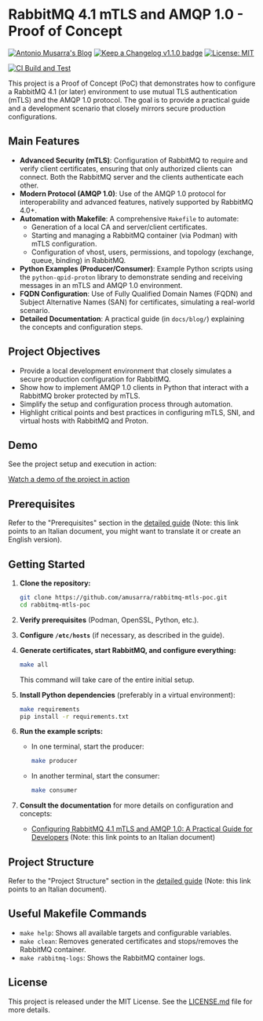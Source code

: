 # RabbitMQ 4.1 mTLS and AMQP 1.0 - Proof of Concept

[![Antonio Musarra's Blog](https://img.shields.io/badge/maintainer-Antonio_Musarra's_Blog-purple.svg?colorB=6e60cc)](https://www.dontesta.it)
[![Keep a Changelog v1.1.0 badge](https://img.shields.io/badge/changelog-Keep%20a%20Changelog%20v1.1.0-%23E05735)](CHANGELOG.md)
[![License: MIT](https://img.shields.io/badge/License-MIT-yellow.svg)](https://opensource.org/licenses/MIT)

[![CI Build and Test](https://github.com/amusarra/rabbitmq-mtls-poc/actions/workflows/ci.yml/badge.svg)](https://github.com/amusarra/rabbitmq-mtls-poc/actions/workflows/ci.yml)

This project is a Proof of Concept (PoC) that demonstrates how to configure a RabbitMQ 4.1 (or later) environment to use mutual TLS authentication (mTLS) and the AMQP 1.0 protocol. The goal is to provide a practical guide and a development scenario that closely mirrors secure production configurations.

## Main Features

* **Advanced Security (mTLS)**: Configuration of RabbitMQ to require and verify client certificates, ensuring that only authorized clients can connect. Both the RabbitMQ server and the clients authenticate each other.
* **Modern Protocol (AMQP 1.0)**: Use of the AMQP 1.0 protocol for interoperability and advanced features, natively supported by RabbitMQ 4.0+.
* **Automation with Makefile**: A comprehensive `Makefile` to automate:
  * Generation of a local CA and server/client certificates.
  * Starting and managing a RabbitMQ container (via Podman) with mTLS configuration.
  * Configuration of vhost, users, permissions, and topology (exchange, queue, binding) in RabbitMQ.
* **Python Examples (Producer/Consumer)**: Example Python scripts using the `python-qpid-proton` library to demonstrate sending and receiving messages in an mTLS and AMQP 1.0 environment.
* **FQDN Configuration**: Use of Fully Qualified Domain Names (FQDN) and Subject Alternative Names (SAN) for certificates, simulating a real-world scenario.
* **Detailed Documentation**: A practical guide (in `docs/blog/`) explaining the concepts and configuration steps.

## Project Objectives

* Provide a local development environment that closely simulates a secure production configuration for RabbitMQ.
* Show how to implement AMQP 1.0 clients in Python that interact with a RabbitMQ broker protected by mTLS.
* Simplify the setup and configuration process through automation.
* Highlight critical points and best practices in configuring mTLS, SNI, and virtual hosts with RabbitMQ and Proton.

## Demo

See the project setup and execution in action:

[Watch a demo of the project in action](https://www.dontesta.it/wp-content/uploads/2020/11/registrazione_demo_setup_env_rabbitmq_41_mtls_1.gif)

## Prerequisites

Refer to the "Prerequisites" section in the [detailed guide](docs/blog/configurare_rabbitmq_41_mtls_guida_pratica_dev.md) (Note: this link points to an Italian document, you might want to translate it or create an English version).

## Getting Started

1. **Clone the repository:**

    ```bash
    git clone https://github.com/amusarra/rabbitmq-mtls-poc.git
    cd rabbitmq-mtls-poc
    ```

2. **Verify prerequisites** (Podman, OpenSSL, Python, etc.).

3. **Configure `/etc/hosts`** (if necessary, as described in the guide).

4. **Generate certificates, start RabbitMQ, and configure everything:**

    ```bash
    make all
    ```

    This command will take care of the entire initial setup.

5. **Install Python dependencies** (preferably in a virtual environment):

    ```bash
    make requirements
    pip install -r requirements.txt
    ```

6. **Run the example scripts:**
    * In one terminal, start the producer:
  
        ```bash
        make producer
        ```

    * In another terminal, start the consumer:
  
        ```bash
        make consumer
        ```

7. **Consult the documentation** for more details on configuration and concepts:
    * [Configuring RabbitMQ 4.1 mTLS and AMQP 1.0: A Practical Guide for Developers](docs/blog/configurare_rabbitmq_41_mtls_guida_pratica_dev.md) (Note: this link points to an Italian document)

## Project Structure

Refer to the "Project Structure" section in the [detailed guide](docs/blog/configurare_rabbitmq_41_mtls_guida_pratica_dev.md) (Note: this link points to an Italian document).

## Useful Makefile Commands

* `make help`: Shows all available targets and configurable variables.
* `make clean`: Removes generated certificates and stops/removes the RabbitMQ container.
* `make rabbitmq-logs`: Shows the RabbitMQ container logs.

## License

This project is released under the MIT License. See the [LICENSE.md](LICENSE.md) file for more details.
